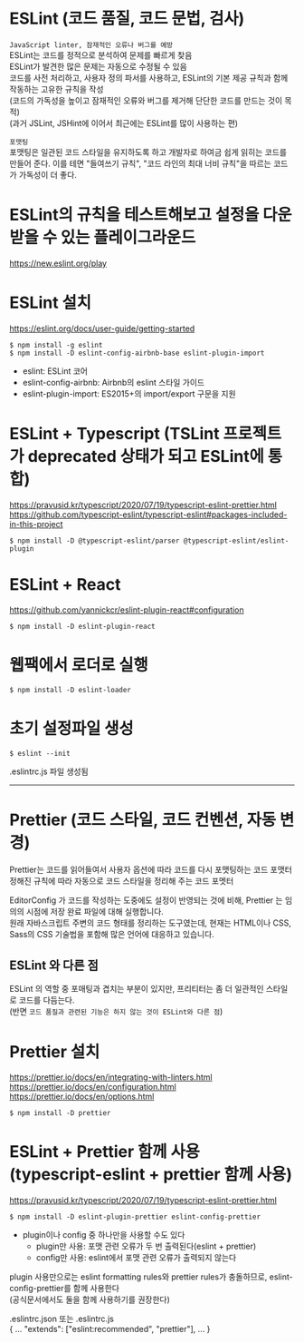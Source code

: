 # ESLint (코드 품질, 코드 문법, 검사)
`JavaScript linter, 잠재적인 오류나 버그를 예방`  
ESLint는 코드를 정적으로 분석하여 문제를 빠르게 찾음  
ESLint가 발견한 많은 문제는 자동으로 수정될 수 있음  
코드를 사전 처리하고, 사용자 정의 파서를 사용하고, ESLint의 기본 제공 규칙과 함께 작동하는 고유한 규칙을 작성    
(코드의 가독성을 높이고 잠재적인 오류와 버그를 제거해 단단한 코드를 만드는 것이 목적)  
(과거 JSLint, JSHint에 이어서 최근에는 ESLint를 많이 사용하는 편)  

`포맷팅`  
포맷팅은 일관된 코드 스타일을 유지하도록 하고 개발자로 하여금 쉽게 읽히는 코드를 만들어 준다. 이를 테면 "들여쓰기 규칙", "코드 라인의 최대 너비 규칙"을 따르는 코드가 가독성이 더 좋다.  


# ESLint의 규칙을 테스트해보고 설정을 다운받을 수 있는 플레이그라운드  
https://new.eslint.org/play  


# ESLint 설치
https://eslint.org/docs/user-guide/getting-started  
```
$ npm install -g eslint   
$ npm install -D eslint-config-airbnb-base eslint-plugin-import  
```
- eslint: ESLint 코어  
- eslint-config-airbnb: Airbnb의 eslint 스타일 가이드  
- eslint-plugin-import: ES2015+의 import/export 구문을 지원  


# ESLint + Typescript (TSLint 프로젝트가 deprecated 상태가 되고 ESLint에 통합)
https://pravusid.kr/typescript/2020/07/19/typescript-eslint-prettier.html  
https://github.com/typescript-eslint/typescript-eslint#packages-included-in-this-project  
```
$ npm install -D @typescript-eslint/parser @typescript-eslint/eslint-plugin
```


# ESLint + React
https://github.com/yannickcr/eslint-plugin-react#configuration  
```
$ npm install -D eslint-plugin-react 
```


# 웹팩에서 로더로 실행
```
$ npm install -D eslint-loader
```


# 초기 설정파일 생성  
```
$ eslint --init  
```
.eslintrc.js 파일 생성됨  


----------


# Prettier (코드 스타일, 코드 컨벤션, 자동 변경)
Prettier는 코드를 읽어들여서 사용자 옵션에 따라 코드를 다시 포맷팅하는 코드 포맷터
정해진 규칙에 따라 자동으로 코드 스타일을 정리해 주는 코드 포멧터  

EditorConfig 가 코드를 작성하는 도중에도 설정이 반영되는 것에 비해, Prettier 는 임의의 시점에 저장 완료 파일에 대해 실행합니다.  
원래 자바스크립트 주변의 코드 형태를 정리하는 도구였는데, 현재는 HTML이나 CSS, Sass의 CSS 기술법을 포함해 많은 언어에 대응하고 있습니다.  


## ESLint 와 다른 점
ESLint 의 역할 중 포매팅과 겹치는 부분이 있지만, 프리티터는 좀 더 일관적인 스타일로 코드를 다듬는다.   
(반면 `코드 품질과 관련된 기능은 하지 않는 것이 ESLint와 다른 점`)


# Prettier 설치 
https://prettier.io/docs/en/integrating-with-linters.html  
https://prettier.io/docs/en/configuration.html  
https://prettier.io/docs/en/options.html  
```
$ npm install -D prettier 
```


# ESLint + Prettier 함께 사용 (typescript-eslint + prettier 함께 사용)
https://pravusid.kr/typescript/2020/07/19/typescript-eslint-prettier.html  
```
$ npm install -D eslint-plugin-prettier eslint-config-prettier
```

- plugin이나 config 중 하나만을 사용할 수도 있다  
    - plugin만 사용: 포맷 관련 오류가 두 번 출력된다(eslint + prettier)  
    - config만 사용: eslint에서 포맷 관련 오류가 출력되지 않는다  

plugin 사용만으로는 eslint formatting rules와 prettier rules가 충돌하므로, eslint-config-prettier를 함께 사용한다   
(공식문서에서도 둘을 함께 사용하기를 권장한다)  


.eslintrc.json 또는 .eslintrc.js  
{
    ...
    "extends": ["eslint:recommended", "prettier"],
    ...
}